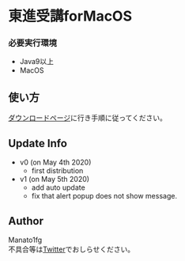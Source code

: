 # 東進受講forMacOS

### 必要実行環境
+ Java9以上
+ MacOS

## 使い方
[ダウンロードページ](https://toshin4mac.netlify.app/install/index.html)に行き手順に従ってください。

## Update Info
+ v0 (on May 4th 2020)
  - first distribution
+ v1 (on May 5th 2020)
  - add auto update
  - fix that alert popup does not show message.

## Author
Manato1fg<br>
不具合等は[Twitter](https://twitter.com/manatoy_jpn)でおしらせください。
